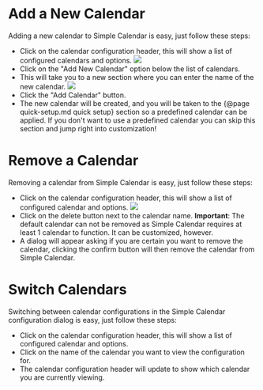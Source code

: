# Add a New Calendar

Adding a new calendar to Simple Calendar is easy, just follow these steps:

- Click on the calendar configuration header, this will show a list of configured calendars and options.
![](media://calendar-add-header.png)
- Click on the "Add New Calendar" option below the list of calendars.
- This will take you to a new section where you can enter the name of the new calendar.
![](media://calendar-add-new.png)
- Click the "Add Calendar" button.
- The new calendar will be created, and you will be taken to the {@page quick-setup.md quick setup} section so a predefined calendar can be applied. If you don't want to use a predefined calendar you can skip this section and jump right into customization!

# Remove a Calendar

Removing a calendar from Simple Calendar is easy, just follow these steps:

- Click on the calendar configuration header, this will show a list of configured calendar and options.
![](media://calendar-remove.png)
- Click on the delete button next to the calendar name. **Important**: The default calendar can not be removed as Simple Calendar requires at least 1 calendar to function. It can be customized, however.
- A dialog will appear asking if you are certain you want to remove the calendar, clicking the confirm button will then remove the calendar from Simple Calendar.

# Switch Calendars

Switching between calendar configurations in the Simple Calendar configuration dialog is easy, just follow these steps:

- Click on the calendar configuration header, this will show a list of configured calendar and options. 
- Click on the name of the calendar you want to view the configuration for.
- The calendar configuration header will update to show which calendar you are currently viewing.